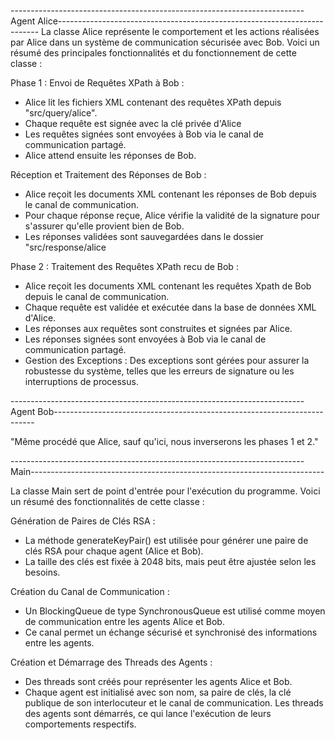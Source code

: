 -------------------------------------------------------------------------Agent Alice-------------------------------------------------------------------------
La classe Alice représente le comportement et les actions réalisées par Alice dans un système de communication sécurisée avec Bob. Voici un résumé des principales fonctionnalités et du fonctionnement de cette classe :

Phase 1 :
  Envoi de Requêtes XPath à Bob :
- Alice lit les fichiers XML contenant des requêtes XPath depuis "src/query/alice".
- Chaque requête est signée avec la clé privée d'Alice 
- Les requêtes signées sont envoyées à Bob via le canal de communication partagé.
- Alice attend ensuite les réponses de Bob.

Réception et Traitement des Réponses de Bob :
- Alice reçoit les documents XML contenant les réponses de Bob depuis le canal de communication.
- Pour chaque réponse reçue, Alice vérifie la validité de la signature pour s'assurer qu'elle provient bien de Bob.
- Les réponses validées sont sauvegardées dans le dossier "src/response/alice

Phase 2 :
 Traitement des Requêtes XPath recu de Bob :
- Alice reçoit les documents XML contenant les requêtes Xpath de Bob depuis le canal de communication.
- Chaque requête est validée et exécutée dans la base de données XML d'Alice.
- Les réponses aux requêtes sont construites et signées par Alice.
- Les réponses signées sont envoyées à Bob via le canal de communication partagé.
- Gestion des Exceptions :
Des exceptions sont gérées pour assurer la robustesse du système, telles que les erreurs de signature ou les interruptions de processus.

-------------------------------------------------------------------------Agent Bob-------------------------------------------------------------------------

"Même procédé que Alice, sauf qu'ici, nous inverserons les phases 1 et 2."


-------------------------------------------------------------------------Main-------------------------------------------------------------------------


La classe Main sert de point d'entrée pour l'exécution du programme. Voici un résumé des fonctionnalités de cette classe :

Génération de Paires de Clés RSA :
- La méthode generateKeyPair() est utilisée pour générer une paire de clés RSA pour chaque agent (Alice et Bob).
- La taille des clés est fixée à 2048 bits, mais peut être ajustée selon les besoins.

Création du Canal de Communication :
- Un BlockingQueue de type SynchronousQueue est utilisé comme moyen de communication entre les agents Alice et Bob.
- Ce canal permet un échange sécurisé et synchronisé des informations entre les agents.

Création et Démarrage des Threads des Agents :
- Des threads sont créés pour représenter les agents Alice et Bob.
- Chaque agent est initialisé avec son nom, sa paire de clés, la clé publique de son interlocuteur et le canal de communication.
Les threads des agents sont démarrés, ce qui lance l'exécution de leurs comportements respectifs.
